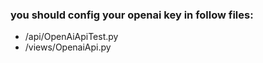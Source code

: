 ### you should config your openai key in follow files:
 - /api/OpenAiApiTest.py
 - /views/OpenaiApi.py
